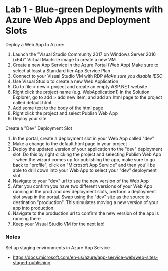 # Lab 1 - Blue-green Deployments with Azure Web Apps and Deployment Slots

Deploy a Web App to Azure:

1. Launch the "Visual Studio Community 2017 on Windows Server 2016 (x64)" Virtual Machine image to create a new VM
2. Create a new App Service in the Azure Portal (Web App) Make sure to select at least a Standard tier App Service Plan
3. Connect to your Visual Studio VM with RDP *Make sure you disable IESC*
4. Use Visual Studio to create a new Web Application
5. Go to file > new > project and create an empty ASP.NET website
6. Right click the project name (e.g. WebApplication1) in the Solution Explorer, go to add > add new item, and add an html page to the project called default.html
7. Add some text to the body of the html page
8. Right click the project and select Publish Web App
9. Deploy your site

Create a "Dev" Deployment Slot

1. In the portal, create a deployment slot in your Web App called "dev"
2. Make a change to the default.html page in your project
3. Deploy the updated version of your application to the "dev" deployment slot. Do this by right clicking the project and selecting Publish Web App - when the wizard comes up for publishing the app, make sure to go back to "profile", click on "Microsoft App Service" and then you'll be able to drill down into your Web App to select your "dev" deployment slot
4. Navigate to your "dev" url to see the new version of the Web App
5. After you confirm you have two different versions of your Web App running in the prod and dev deployment slots, perform a deployment slot swap in the portal.  Swap using the "dev" site as the source to destination "production". This simulates moving a new version of your app into production
6. Navigate to the production url to confirm the new version of the app is running there
7. Keep your Visual Studio VM for the next lab!

### Notes

Set up staging environments in Azure App Service
* https://docs.microsoft.com/en-us/azure/app-service-web/web-sites-staged-publishing



